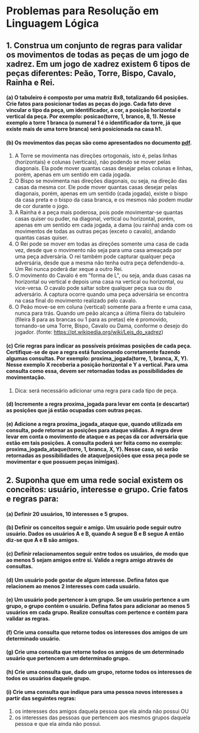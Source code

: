 # Problemas para Resolução em Linguagem Lógica

## 1. Construa um conjunto de regras para validar os movimentos de todas as peças de um jogo de xadrez. Em um jogo de xadrez existem 6 tipos de peças diferentes: Peão, Torre, Bispo, Cavalo, Rainha e Rei.

#### (a) O tabuleiro é composto por uma matriz 8x8, totalizando 64 posições. Crie fatos para posicionar todas as peças do jogo. Cada fato deve vincular o tipo da peça, um identificador, a cor, a posição horizontal e vertical da peça. Por exemplo: posicao(torre, 1, branco, 8, 1). Nesse exemplo a torre 1 branca (o numeral 1 é o identificador da torre, já que existe mais de uma torre branca) será posicionada na casa h1.
#### (b) Os movimentos das peças são como apresentados no documento [pdf](https://github.com/MarconiBraga/PrologLP-2018/blob/master/Trabalho/pdf_atividade.pdf). 

1. A Torre se movimenta nas direções ortogonais, isto é, pelas linhas (horizontais) e colunas (verticais), não podendo se mover pelas diagonais. Ela pode mover quantas casas desejar pelas colunas e linhas, porém, apenas em um sentido em cada jogada.
2. O Bispo se movimenta nas direções diagonais, ou seja, na direção das casas da mesma cor. Ele pode mover quantas casas desejar pelas diagonais, porém, apenas em um sentido (cada jogada), existe o bispo da casa preta e o bispo da casa branca, e os mesmos não podem mudar de cor durante o jogo.
3. A Rainha é a peça mais poderosa, pois pode movimentar-se quantas casas quiser ou puder, na diagonal, vertical ou horizontal, porém, apenas em um sentido em cada jogada, a dama (ou rainha) anda com os movimentos de todas as outras peças (exceto o cavalo), andando quantas casas quiser.
4. O Rei pode se mover em todas as direções somente uma casa de cada vez, desde que o movimento não seja para uma casa ameaçada por uma peça adversária. O rei também pode capturar qualquer peça adversária, desde que a mesma não tenha outra peça defendendo-a. Um Rei nunca poderá dar xeque a outro Rei.
5. O movimento do Cavalo é em "forma de L", ou seja, anda duas casas na horizontal ou vertical e depois uma casa na vertical ou horizontal, ou vice-versa. O cavalo pode saltar sobre qualquer peça sua ou do adversário. A captura ocorre quando uma peça adversária se encontra na casa final do movimento realizado pelo cavalo.
6. O Peão move-se em coluna (vertical) somente para a frente e uma casa, nunca para trás. Quando um peão alcança a última fileira do tabuleiro (fileira 8 para as brancas ou 1 para as pretas) ele é promovido, tornando-se uma Torre, Bispo, Cavalo ou Dama, conforme o desejo do jogador. (fonte: https://pt.wikipedia.org/wiki/Leis_do_xadrez)

#### (c) Crie regras para indicar as possíveis próximas posições de cada peça. Certifique-se de que a regra está funcionando corretamente fazendo algumas consultas. Por exemplo: proxima_jogada(torre, 1, branca, X, Y). Nesse exemplo X receberia a posição horizontal e Y a vertical. Para uma consulta como essa, devem ser retornadas todas as possibilidades de movimentação.
1. Dica: será necessário adicionar uma regra para cada tipo de peça.
#### (d) Incremente a regra proxima_jogada para levar em conta (e descartar) as posições que já estão ocupadas com outras peças.
#### (e) Adicione a regra proxima_jogada_ataque que, quando utilizada em consulta, pode retornar as posições para ataque válidas. A regra deve levar em conta o movimento de ataque e as peças da cor adversária que estão em tais posições. A consulta poderá ser feita como no exemplo: proxima_jogada_ataque(torre, 1, branca, X, Y). Nesse caso, só serão retornadas as possibilidades de ataque(posições que essa peça pode se movimentar e que possuem peças inimigas).

## 2. Suponha que em uma rede social existem os conceitos: usuário, interesse e grupo. Crie fatos e regras para:

#### (a) Definir 20 usuários, 10 interesses e 5 grupos.
#### (b) Definir os conceitos seguir e amigo. Um usuário pode seguir outro usuário. Dados os usuários A e B, quando A segue B e B segue A então diz-se que A e B são amigos.
#### (c) Definir relacionamentos seguir entre todos os usuários, de modo que ao menos 5 sejam amigos entre si. Valide a regra amigo através de consultas.
#### (d) Um usuário pode gostar de algum interesse. Defina fatos que relacionem ao menos 2 interesses com cada usuário.
#### (e) Um usuário pode pertencer à um grupo. Se um usuário pertence a um grupo, o grupo contém o usuário. Defina fatos para adicionar ao menos 5 usuários em cada grupo. Realize consultas com pertence e contém para validar as regras.
#### (f) Crie uma consulta que retorne todos os interesses dos amigos de um determinado usuário.
#### (g) Crie uma consulta que retorne todos os amigos de um determinado usuário que pertencem a um determinado grupo.
#### (h) Crie uma consulta que, dado um grupo, retorne todos os interesses de todos os usuários daquele grupo.
#### (i) Crie uma consulta que indique para uma pessoa novos interesses a partir das seguintes regras:

1. os interesses dos amigos daquela pessoa que ela ainda não possui OU
2. os interesses das pessoas que pertencem aos mesmos grupos daquela pessoa e que ela ainda não possui.
